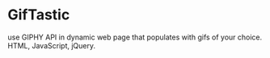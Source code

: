 # GifTastic
use GIPHY API in dynamic web page that populates with gifs of your choice. HTML, JavaScript, jQuery.

